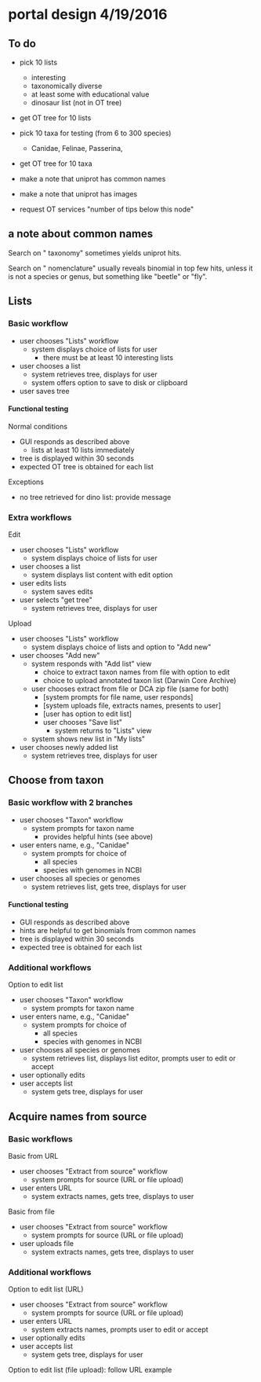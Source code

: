 # portal design 4/19/2016

## To do 

* pick 10 lists 
   * interesting
   * taxonomically diverse
   * at least some with educational value 
   * dinosaur list (not in OT tree)
* get OT tree for 10 lists 
* pick 10 taxa for testing (from 6 to 300 species)
   * Canidae, Felinae, Passerina, 
* get OT tree for 10 taxa 

* make a note that uniprot has common names
* make a note that uniprot has images
* request OT services "number of tips below this node"

## a note about common names 

Search on "<common name> taxonomy" sometimes yields uniprot hits. 

Search on "<common name> nomenclature" usually reveals binomial in top few hits, unless it is not a species or genus, but something like "beetle" or "fly". 


## Lists 

### Basic workflow 
* user chooses "Lists" workflow
   * system displays choice of lists for user
      * there must be at least 10 interesting lists 
* user chooses a list
   * system retrieves tree, displays for user 
   * system offers option to save to disk or clipboard
* user saves tree 

#### Functional testing 

Normal conditions
* GUI responds as described above 
   * lists at least 10 lists immediately
* tree is displayed within 30 seconds
* expected OT tree is obtained for each list 

Exceptions 
* no tree retrieved for dino list: provide message


### Extra workflows

Edit
* user chooses "Lists" workflow
   * system displays choice of lists for user
* user chooses a list
   * system displays list content with edit option
* user edits lists 
   * system saves edits 
* user selects "get tree" 
   * system retrieves tree, displays for user 

Upload
* user chooses "Lists" workflow
   * system displays choice of lists and option to "Add new"
* user chooses "Add new"
   * system responds with "Add list" view
      * choice to extract taxon names from file with option to edit
      * choice to upload annotated taxon list (Darwin Core Archive)
   * user chooses extract from file or DCA zip file (same for both)
      * [system prompts for file name, user responds]
      * [system uploads file, extracts names, presents to user]
      * [user has option to edit list]
      * user chooses "Save list" 
         * system returns to "Lists" view
   * system shows new list in "My lists"
* user chooses newly added list 
   * system retrieves tree, displays for user 

## Choose from taxon 

### Basic workflow with 2 branches

* user chooses "Taxon" workflow
   * system prompts for taxon name 
      * provides helpful hints (see above)
* user enters name, e.g., "Canidae"
   * system prompts for choice of 
      * all species 
      * species with genomes in NCBI
* user chooses all species or genomes
   * system retrieves list, gets tree, displays for user 

#### Functional testing 

* GUI responds as described above 
* hints are helpful to get binomials from common names
* tree is displayed within 30 seconds
* expected tree is obtained for each list 

### Additional workflows 

Option to edit list 
* user chooses "Taxon" workflow
   * system prompts for taxon name 
* user enters name, e.g., "Canidae"
   * system prompts for choice of 
      * all species 
      * species with genomes in NCBI
* user chooses all species or genomes
   * system retrieves list, displays list editor, prompts user to edit or accept
* user optionally edits 
* user accepts list
   * system gets tree, displays for user 
   
## Acquire names from source 

### Basic workflows 

Basic from URL
* user chooses "Extract from source" workflow
   * system prompts for source (URL or file upload)
* user enters URL 
   * system extracts names, gets tree, displays to user 
   
Basic from file 
* user chooses "Extract from source" workflow
   * system prompts for source (URL or file upload)
* user uploads file  
   * system extracts names, gets tree, displays to user 

### Additional workflows 

Option to edit list (URL)
* user chooses "Extract from source" workflow
   * system prompts for source (URL or file upload)
* user enters URL 
   * system extracts names, prompts user to edit or accept 
* user optionally edits 
* user accepts list
   * system gets tree, displays for user 

Option to edit list (file upload): follow URL example 

